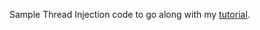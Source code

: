 Sample Thread Injection code to go along with my
[tutorial](https://docs.google.com/open?id=0ByoMFI63ZLfPZjZhNmIxMWYtNDc5Mi00ODBjLWI2MTctYTllMTU2Y2VjOTBl).